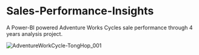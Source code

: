 # Sales-Performance-Insights
A Power-BI powered Adventure Works Cycles sale performance through 4 years  analysis project.


![AdventureWorkCycle-TongHop_001](https://github.com/user-attachments/assets/2c76b83c-140d-46bf-aad4-bb6821e40ff7)
